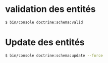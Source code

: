 # validation des entités

```bash
$ bin/console doctrine:schema:valid
```

# Update des entités

```bash
$ bin/console doctrine:schema:update --force
```
